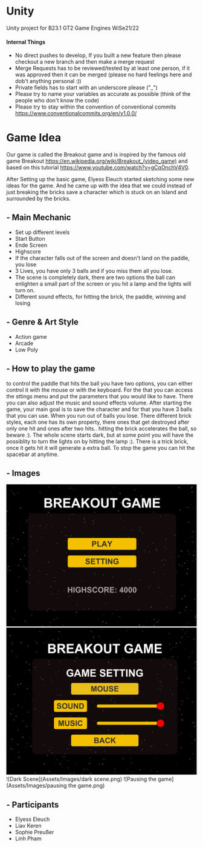 ﻿# Unity
Unity project for B23.1 GT2 Game Engines WiSe21/22
#### Internal Things
- No direct pushes to develop, If you built a new feature then please checkout a new branch and then make a merge request
- Merge Requests has to be reviewed/tested by at least one person, if it was approved then it can be merged (please no hard feelings here and dob't anything personal :))
- Private fields has to start with an underscore please ("_")
- Please try to name your variables as accurate as possible (think of the people who don't know the code)
- Please try to stay within the convention of conventional commits https://www.conventionalcommits.org/en/v1.0.0/

# Game Idea
Our game is called the Breakout game and is inspired by the famous old game Breakout https://en.wikipedia.org/wiki/Breakout_(video_game) and based on this tutorial https://www.youtube.com/watch?v=gCqOnchV4V0. 

After Setting up the basic game, Elyess Eleuch started sketching some new ideas for the game. And he came up with the idea that we could instead of just breaking the bricks save a character which is stuck on an Island and surrounded by the bricks.  

## - Main Mechanic
* Set up different levels 
* Start Button
* Ende Screen
* Highscore
* If the character falls out of the screen and doesn't land on the paddle, you lose
* 3 Lives, you have only 3 balls and if you miss them all you lose.
* The scene is completely dark, there are two options the ball can enlighten a small part of the screen or you hit a lamp and the lights will turn on. 
* Different sound effects, for hitting the brick, the paddle, winning and losing

## - Genre & Art Style
* Action game
* Arcade
* Low Poly

## - How to play the game
to control the paddle that hits the ball you have two options, you can either control it with the mouse or with the keyboard. For the that you can access the sttings menu and put the parameters that you would like to have. There you can also adjust the music and sound effects volume. 
After starting the game, your main goal is to save the character and for that you have 3 balls that you can use. When you run out of balls you lose.
There different brick styles, each one has its own property, there ones that get destroyed after only one hit and ones after two hits.. hitting the brick accelerates the ball, so beware :). 
The whole scene starts dark, but at some point you will have the possiblity to turn the lights on by hitting the lamp :). 
There is a trick brick, once it gets hit it will generate a extra ball. 
To stop the game you can hit the spacebar at anytime. 

## - Images 
![Menu](Assets/Images/Menu.PNG)
![Settings](Assets/Images/Settings.png)
![Dark Scene](Assets/Images/dark scene.png)
![Pausing the game](Assets/Images/pausing the game.png)

## - Participants
 - Elyess Eleuch
 - Liav Keren
 - Sophie Preußer
 - Linh Pham

